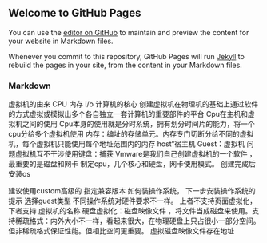 ## Welcome to GitHub Pages

You can use the [editor on GitHub](https://github.com/yeoray/-.github.io/edit/master/index.md) to maintain and preview the content for your website in Markdown files.

Whenever you commit to this repository, GitHub Pages will run [Jekyll](https://jekyllrb.com/) to rebuild the pages in your site, from the content in your Markdown files.

### Markdown
虚拟机的由来
CPU  内存 i/o 计算机的核心
创建虚拟机在物理机的基础上通过软件的方式虚拟或模拟出多个各自独立一套计算机的重要部件的平台
Cpu在主机和虚拟机之间的使用
Cpu本身的使用就是分时系统，拥有划分时间片的能力，将一个cpu分给多个虚拟机使用
内存：编址的存储单元。内存专门切断分给不同的虚拟机，每个虚拟机只能使用每个地址范围内的内存
host“宿主机
Guest：虚拟机
问题虚拟机互不干涉使用键盘：捕获
Vmware是我们自己创建虚拟机的一个软件 ，最重要的是磁盘和网卡
制定cpu，几个核心和硬盘，网卡使用模式。
创建完成后安装os
 
 建议使用custom高级的
 指定兼容版本
如何装操作系统，
 下一步安装操作系统的提示
选择guest类型 
不同操作系统对硬件要求不一样。
 上者不支持页面虚拟化，下者支持
 虚拟机的名称
硬盘虚拟化：磁盘映像文件 ，将文件当成磁盘来使用。支持稀疏格式：内外大小不一样，看起来很大，在物理硬盘上只占很小一部分空间。但非稀疏格式保证性能。但相比空间更重要。
虚拟磁盘映像文件存在地址 

